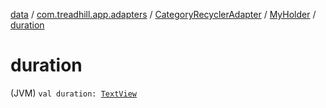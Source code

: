 [data](../../../index.md) / [com.treadhill.app.adapters](../../index.md) / [CategoryRecyclerAdapter](../index.md) / [MyHolder](index.md) / [duration](./duration.md)

# duration

(JVM) `val duration: `[`TextView`](https://developer.android.com/reference/android/widget/TextView.html)